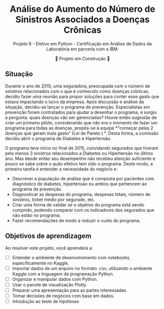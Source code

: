 <div align="center">
  <h1>Análise do Aumento do Número de Sinistros Associados a Doenças Crônicas</h1>
  <p> Projeto 6 - Eletivo em Python - Certificação em Análise de Dados da Laboratória em parceria com a IBM. </p>

  :construction: Projeto em Construção :construction:
</div>

## **Situação**

Durante o ano de 2015, uma seguradora, preocupada com o número de sinistros relacionados com o que é conhecido como doenças crônicas, decidiu fazer uma reunião para propor soluções para conter esse gasto que estava impactando o lucro da empresa. Após discussão e análise da situação, decidiu-se lançar o programa de prevenção. Especialistas em prevenção foram contratados para ajudar a desenhar o programa, e surgiu a pergunta: quais doenças vão ser gerenciadas? Houve então sugestão de criar um primeiro piloto, considerando que não era o momento de fazer um programa para todas as doenças, propôs-se à equipe *"começar pelas 2 doenças que geram mais gasto" (Lei de Pareto ) *. Desta forma, a comissão decidiu abrir o programa de Diabetes e Hipertensão.

O programa teve início no final de 2015, convidando segurados que tiveram pelo menos 3 sinistros relacionados a Diabetes ou Hipertensão no último ano. Mas desde então seu desempenho não recebeu atenção suficiente e pouco se sabe sobre o quão efetivo tem sido o programa. Deste modo, a primeira tarefa é entender a necessidade do negócio e:
- Descrever a população de análise que é composta por pacientes com diagnóstico de diabetes, hipertensão ou ambos que pertencem ao programa de prevenção.
- Diagnosticar as despesas do programa, despesas totais, número de sinistros, ticket médio por segurado, etc. 
- Criar uma forma de validar se o objetivo do programa está sendo cumprido, podendo comparar com os indicadores dos segurados que não estão no programa.
- Fazer recomendações de modo a reduzir o custo do programa.

## Objetivos de aprendizagem

Ao resolver este projeto, você aprenderá a:

- [ ] Entender o ambiente de desenvolvimento com notebooks, especificamente no Kaggle.
- [ ] Importar dados de um arquivo no formato .csv, utilizando o ambiente Kaggle com a linguagem de programação Python.
- [ ] Organizar e manipular dados com Python.
- [ ] Usar o pacote de visualização Plotly.
- [ ] Preparar uma apresentação para as partes interessadas.
- [ ] Tomar decisões de negócios com base em dados.
- [ ] Introdução ao teste de hipóteses
